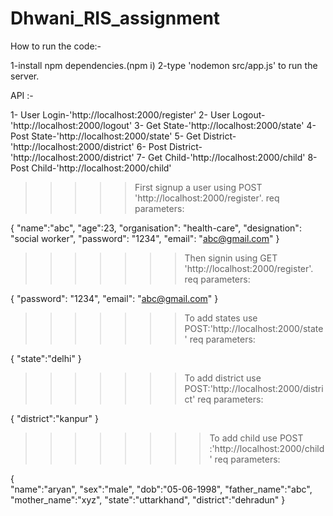 # Dhwani_RIS_assignment

How to run the code:-

1-install npm dependencies.(npm i)
2-type 'nodemon src/app.js' to run the server.

API :-

1- User Login-'http://localhost:2000/register'
2- User Logout-'http://localhost:2000/logout'
3- Get State-'http://localhost:2000/state'
4- Post State-'http://localhost:2000/state'
5- Get District-'http://localhost:2000/district'
6- Post District-'http://localhost:2000/district'
7- Get Child-'http://localhost:2000/child'
8- Post Child-'http://localhost:2000/child'

>>>>>First signup a user using POST 'http://localhost:2000/register'.
req parameters:

{
    "name":"abc",
    "age":23,
    "organisation": "health-care",
    "designation": "social worker",
    "password": "1234",
    "email": "abc@gmail.com"
}

>>>>>>>Then signin using GET 'http://localhost:2000/register'.
req parameters:

{
    "password": "1234",
    "email": "abc@gmail.com"
}

>>>>>>>To add states use POST:'http://localhost:2000/state'
req parameters:

{
    "state":"delhi"
}

>>>>>>>To add district use POST:'http://localhost:2000/district'
req parameters:

{
    "district":"kanpur"
}

>>>>>>>>To add child  use POST :'http://localhost:2000/child'
req parameters:

{   
    "name":"aryan",
    "sex":"male",
    "dob":"05-06-1998",
    "father_name":"abc",
    "mother_name":"xyz",
    "state":"uttarkhand",
    "district":"dehradun"
}

